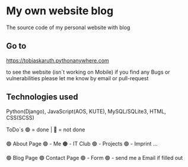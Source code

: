 # My own website blog
The source code of my personal website with blog

## Go to

  https://tobiaskaruth.pythonanywhere.com
  
to see the website (isn´t working on Mobile)
if you find any Bugs or vulnerabilities please let me know by email or pull-request

## Technologies used
Python(Django), JavaScript(AOS, KUTE), MySQL/SQLite3, HTML, CSS(SCSS)

ToDo´s
🟢 = done | 🔴 = not done

🟢 About Page
🟢  - Me
🟠 - IT Club
🟢  - Projects
🟢  - Imprint ...
  
🟢 Blog Page
🟢 Contact Page
🟢  - Form
🟢  - send me a Email if filled out 
